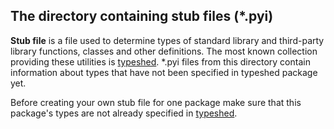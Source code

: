 ## The directory containing stub files (*.pyi)

**Stub file** is a file used to determine types of standard library
and third-party library functions, classes and other definitions.
The most known collection providing these utilities is
[typeshed](https://github.com/python/typeshed). *.pyi files from this
directory contain information about types that have not been specified
in typeshed package yet.

Before creating your own stub file for one package make sure that this
package's types are not already specified in
[typeshed](https://github.com/python/typeshed).
